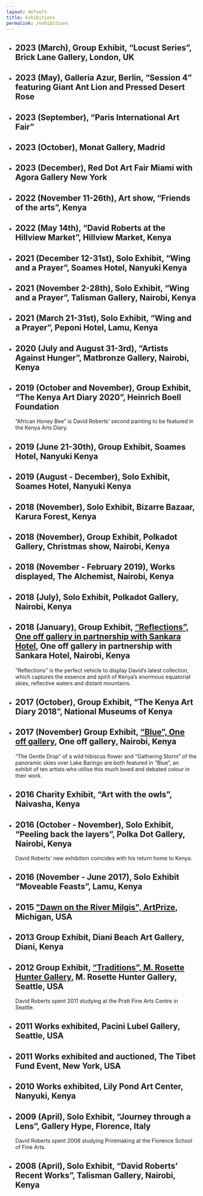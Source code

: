 ```yaml
---
layout: default
title: Exhibitions
permalink: /exhibitions
---
```


<div class="latest-posts">
  <ul>
    <li>
      <h2>2023 (March), Group Exhibit, “Locust Series”, Brick Lane Gallery, London, UK</h2>
      <p></p>
    </li>
    <li>
      <h2>2023 (May), Galleria Azur, Berlin, “Session 4” featuring Giant Ant Lion and Pressed Desert Rose</h2>
      <p></p>
    </li>
    <li>
      <h2>2023 (September), “Paris International Art Fair”</h2>
      <p></p>
    </li>
    <li>
      <h2>2023 (October), Monat Gallery, Madrid</h2>
      <p></p>
    </li>
    <li>
      <h2>2023 (December), Red Dot Art Fair Miami with Agora Gallery New York</h2>
      <p></p>
    </li>
    <li>
      <h2>2022 (November 11-26th), Art show, “Friends of the arts”, Kenya</h2>
      <p></p>
    </li>
    <li>
      <h2>2022 (May 14th), “David Roberts at the Hillview Market”, Hillview Market, Kenya</h2>
      <p></p>
    </li>
    <li>
      <h2>2021 (December 12-31st), Solo Exhibit, “Wing and a Prayer”, Soames Hotel, Nanyuki Kenya</h2>
      <p></p>
    </li>
    <li>
      <h2>2021 (November 2-28th), Solo Exhibit, “Wing and a Prayer”, Talisman Gallery, Nairobi, Kenya</h2>
      <p></p>
    </li>
    <li>
      <h2>2021 (March 21-31st), Solo Exhibit, “Wing and a Prayer”, Peponi Hotel, Lamu, Kenya</h2>
      <p></p>
    </li>
    <li>
      <h2>2020 (July and August 31-3rd), “Artists Against Hunger”, Matbronze Gallery, Nairobi, Kenya</h2>
      <p></p>
    </li>
    <li>
      <h2>2019 (October and November), Group Exhibit, “The Kenya Art Diary 2020”, Heinrich Boell Foundation</h2>
      <p>“African Honey Bee” is David Roberts’ second painting to be featured in the Kenya Arts Diary.</p>
    </li>
    <li>
      <h2>2019 (June 21-30th), Group Exhibit, Soames Hotel, Nanyuki Kenya</h2>
      <p></p>
    </li>
    <li>
      <h2>2019 (August - December), Solo Exhibit, Soames Hotel, Nanyuki Kenya</h2>
      <p></p>
    </li>
    <li>
      <h2>2018 (November), Solo Exhibit, Bizarre Bazaar, Karura Forest, Kenya</h2>
      <p></p>
    </li>
    <li>
      <h2>2018 (November), Group Exhibit, Polkadot Gallery, Christmas show, Nairobi, Kenya</h2>
      <p></p>
    </li>
    <li>
      <h2>2018 (November - February 2019), Works displayed, The Alchemist, Nairobi, Kenya</h2>
      <p></p>
    </li>
    <li>
      <h2>2018 (July), Solo Exhibit, Polkadot Gallery, Nairobi, Kenya</h2>
      <p></p>
    </li>
    <li>
      <h2>2018 (January), Group Exhibit, <a href="https://www.oneoffafrica.com/reflections-sankara.html" target="_blank">“Reflections”, One off gallery in partnership with Sankara Hotel</a>, One off gallery in partnership with Sankara Hotel, Nairobi, Kenya</h2>
      <p>“Reflections” is the perfect vehicle to display David’s latest collection, which captures the essence and spirit of Kenya’s enormous equatorial skies, reflective waters and distant mountains.</p>
    </li>
    <li>
      <h2>2017 (October), Group Exhibit, “The Kenya Art Diary 2018”, National Museums of Kenya</h2>
      <p></p>
    </li>
    <li>
      <h2>2017 (November) Group Exhibit, <a href="https://www.oneoffafrica.com/blue.html" target="_blank">“Blue”, One off gallery</a>, One off gallery, Nairobi, Kenya</h2>
      <p>“The Gentle Drop” of a wild hibiscus flower and “Gathering Storm” of the panoramic skies over Lake Baringo are both featured in “Blue”, an exhibit of ten artists who utilise this much loved and debated colour in their work.</p>
    </li>
    <li>
      <h2>2016 Charity Exhibit, “Art with the owls”, Naivasha, Kenya</h2>
      <p></p>
    </li>
    <li>
      <h2>2016 (October - November), Solo Exhibit, “Peeling back the layers”, Polka Dot Gallery, Nairobi, Kenya</h2>
      <p>David Roberts’ new exhibition coincides with his return home to Kenya.</p>
    </li>
    <li>
      <h2>2016 (November - June 2017), Solo Exhibit “Moveable Feasts”, Lamu, Kenya</h2>
      <p></p>
    </li>
    <li>
      <h2>2015 <a href="https://www.artprize.org/61890" target="_blank">"Dawn on the River Milgis", ArtPrize</a>, Michigan, USA</h2>
      <p></p>
    </li>
    <li>
      <h2>2013 Group Exhibit, Diani Beach Art Gallery, Diani, Kenya</h2>
      <p></p>
    </li>
    <li>
      <h2>2012 Group Exhibit, <a href="https://artgallery.seattlecentral.edu/traditions" target="_blank">“Traditions”, M. Rosette Hunter Gallery</a>, M. Rosette Hunter Gallery, Seattle, USA</h2>
      <p>David Roberts spent 2011 studying at the Pratt Fine Arts Centre in Seattle.</p>
    </li>
    <li>
      <h2>2011 Works exhibited, Pacini Lubel Gallery, Seattle, USA</h2>
      <p></p>
    </li>
    <li>
      <h2>2011 Works exhibited and auctioned, The Tibet Fund Event, New York, USA</h2>
      <p></p>
    </li>
    <li>
      <h2>2010 Works exhibited, Lily Pond Art Center, Nanyuki, Kenya</h2>
      <p></p>
    </li>
    <li>
      <h2>2009 (April), Solo Exhibit, “Journey through a Lens”, Gallery Hype, Florence, Italy</h2>
      <p>David Roberts spent 2008 studying Printmaking at the Florence School of Fine Arts.</p>
    </li>
    <li>
      <h2>2008 (April), Solo Exhibit, “David Roberts’ Recent Works”, Talisman Gallery, Nairobi, Kenya</h2>
      <p></p>
    </li>
  </ul>
</div>